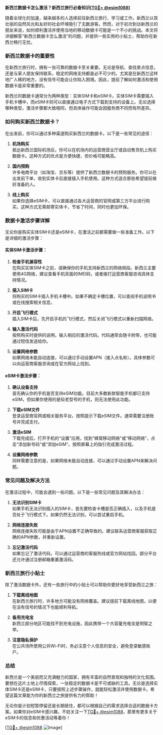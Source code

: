 **新西兰数据卡怎么激活？新西兰旅行必备知识[[TG💪+ @esim1088](https://t.me/s/esim1088)]**

随着全球化的加速，越来越多的人选择前往新西兰旅行、学习或工作。新西兰以其壮丽的自然风光和友好的社会环境吸引了无数游客。然而，对于初次到访新西兰的朋友来说，如何顺利激活并使用当地的移动数据卡可能是一个不小的挑战。本文将详细解答“新西兰数据卡怎么激活”的问题，并提供一些实用的小贴士，帮助你在新西兰畅行无忧。

### 新西兰数据卡的重要性

在新西兰旅行时，拥有一张可靠的数据卡至关重要。无论是导航、查找景点信息，还是与家人朋友保持联系，稳定的网络支持都是必不可少的。尤其是在新西兰这样地广人稀的地方，没有信号可能会让你陷入困境。因此，提前了解如何激活和使用数据卡是非常重要的。

新西兰的数据卡通常分为两种类型：实体SIM卡和eSIM卡。实体SIM卡需要插入手机卡槽中，而eSIM卡则可以直接通过电子方式下载到支持的设备上。无论选择哪种类型，激活步骤都大致相同，但具体操作可能会因服务商不同而有所差异。

### 如何购买新西兰数据卡？

在出发前，你可以通过多种渠道购买新西兰的数据卡。以下是一些常见的途径：

1. **机场购买**  
   抵达新西兰国际机场后，你可以在机场内的运营商营业厅或自动售货机上购买数据卡。这种方式的优点是方便快捷，但价格可能略高。

2. **国内预购**  
   许多电商平台（如淘宝、京东等）提供了新西兰数据卡的预购服务。你可以在出发前下单，收到实体卡后直接插入手机使用。这种方式适合那些希望提前做好准备的人。

3. **线上购买**  
   如果你选择eSIM卡，可以直接通过各大运营商的官网或第三方平台进行购买。这种方式无需邮寄实体卡，节省了时间，同时也更加环保。

### 数据卡激活步骤详解

无论你是购买实体SIM卡还是eSIM卡，在激活之前都需要做一些准备工作。以下是详细的激活步骤：

#### 实体SIM卡激活步骤：

1. **检查手机兼容性**  
   在购买实体SIM卡之前，请确保你的手机支持新西兰的网络频段。新西兰主要使用4G网络，建议查看手机背面的IMEI码，或者拨打运营商客服咨询具体支持情况。

2. **插入SIM卡**  
   将购买的SIM卡插入手机卡槽中。如果不确定卡槽位置，可以查阅手机说明书或在线搜索相关信息。

3. **开启飞行模式**  
   插入SIM卡后，先开启手机的飞行模式，然后关闭飞行模式以重新扫描网络。

4. **输入激活代码**  
   按照购买时提供的说明，输入相应的激活代码。代码通常会随卡附带，也可能通过短信发送给你。

5. **设置网络参数**  
   如果网络未能自动连接，可以通过手动设置APN（接入点名称）。具体参数可以向运营商客服咨询或在官方网站上找到。

#### eSIM卡激活步骤：

1. **确认设备支持**  
   首先确认你的手机是否支持eSIM功能。目前大多数新款智能手机都已支持eSIM，但如果你使用的是较老型号的手机，则无法使用此功能。

2. **下载eSIM文件**  
   登录运营商官网或相关服务平台，按照提示下载eSIM文件。通常需要注册账号并完成支付。

3. **激活eSIM**  
   下载完成后，打开手机的“设置”应用，找到“蜂窝移动网络”或“移动网络”，点击“添加新号码”或“添加eSIM”。按照屏幕上的指引完成激活过程。

4. **设置网络参数**  
   同样需要注意的是，如果网络未能自动连接，可以通过手动设置APN来解决问题。

### 常见问题及解决方法

在激活过程中，可能会遇到一些问题。以下是一些常见问题及其解决办法：

1. **无法识别SIM卡**  
   如果手机无法识别插入的SIM卡，首先要检查卡槽是否正确插入，以及手机是否处于飞行模式下。如果仍然无法识别，可以尝试重启手机。

2. **网络连接失败**  
   网络连接失败可能是由于APN设置不正确导致的。建议联系运营商客服获取正确的APN参数，并重新设置。

3. **忘记激活代码**  
   如果忘记了激活代码，可以通过运营商的客服热线或官方网站找回。部分平台还允许通过注册邮箱重置激活码。

### 新西兰旅行小贴士

除了激活数据卡外，还有一些旅行中的小贴士可以帮助你更好地享受新西兰之旅：

1. **下载离线地图**  
   在新西兰旅行时，许多地方可能没有网络覆盖。建议提前下载离线地图，以便在没有信号的情况下也能顺利导航。

2. **备用充电宝**  
   新西兰部分地区可能找不到充电设施，因此携带一个大容量充电宝是明智之举。

3. **注意隐私保护**  
   在公共场所使用公共Wi-Fi时，务必注意个人信息的安全，避免登录敏感账户。

### 总结

新西兰是一个美丽而又充满魅力的国家，拥有丰富的自然景观和独特的文化氛围。要想在这片土地上尽情探索，一张稳定的数据卡是不可或缺的工具。无论是选择实体SIM卡还是eSIM卡，只要按照上述步骤操作，就能轻松激活并使用数据卡。希望这篇文章能为你的新西兰之旅提供有力的帮助！

无论你是计划短暂停留还是长期居住，都可以根据自己的需求选择合适的数据卡方案。如果你对eSIM卡感兴趣，不妨关注一下[TG💪+ @esim1088](https://t.me/s/esim1088)，那里有更多关于eSIM卡的信息和优惠活动等着你！

[[TG💪+ @esim1088](https://t.me/s/esim1088) ![Image](https://i.postimg.cc/4NQfJmqS/Snipaste-2025-05-13-00-14-12.png)]